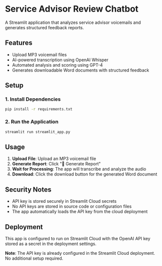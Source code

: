 # Service Advisor Review Chatbot

A Streamlit application that analyzes service advisor voicemails and generates structured feedback reports.

## Features

- Upload MP3 voicemail files
- AI-powered transcription using OpenAI Whisper
- Automated analysis and scoring using GPT-4
- Generates downloadable Word documents with structured feedback

## Setup

### 1. Install Dependencies

```bash
pip install -r requirements.txt
```

### 2. Run the Application

```bash
streamlit run streamlit_app.py
```

## Usage

1. **Upload File**: Upload an MP3 voicemail file
2. **Generate Report**: Click "🎯 Generate Report"
3. **Wait for Processing**: The app will transcribe and analyze the audio
4. **Download**: Click the download button for the generated Word document

## Security Notes

- API key is stored securely in Streamlit Cloud secrets
- No API keys are stored in source code or configuration files
- The app automatically loads the API key from the cloud deployment

## Deployment

This app is configured to run on Streamlit Cloud with the OpenAI API key stored as a secret in the deployment settings.

**Note**: The API key is already configured in the Streamlit Cloud deployment. No additional setup required.